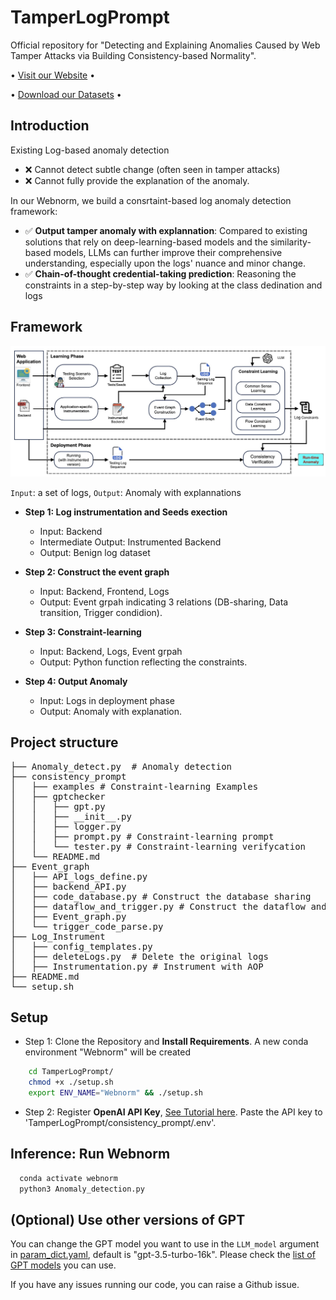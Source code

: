 # TamperLogPrompt
Official repository for "Detecting and Explaining Anomalies Caused by Web Tamper Attacks via Building Consistency-based Normality".

<p align="center">

  • <a href="https://sites.google.com/view/webnorm">Visit our Website</a> •

  • <a href="https://sites.google.com/view/phishllm/experimental-setup-datasets?authuser=0#h.r0fy4h1fw7mq">Download our Datasets</a>  •

</p>

## Introduction
Existing Log-based anomaly detection
- ❌ Cannot detect subtle change (often seen in tamper attacks)
- ❌ Cannot fully provide the explanation of the anomaly.

In our Webnorm, we build a consrtaint-based log anomaly detection framework:

- ✅ **Output tamper anomaly with explannation**: Compared to existing solutions that rely on deep-learning-based models and the similarity-based models, LLMs can further improve their comprehensive understanding, especially upon the logs' nuance and minor change.
- ✅ **Chain-of-thought credential-taking prediction**: Reasoning the constraints in a step-by-step way by looking at the class dedination and logs

## Framework
<img src="./figures/webnorm.jpg"/>

```Input```: a set of logs, ```Output```: Anomaly with explannations

- **Step 1: Log instrumentation and Seeds exection**
  - Input: Backend
  - Intermediate Output: Instrumented Backend
  - Output: Benign log dataset
  
- **Step 2: Construct the event graph**
  - Input: Backend, Frontend, Logs
  - Output: Event grpah indicating 3 relations (DB-sharing, Data transition, Trigger condidion).
  
- **Step 3: Constraint-learning**
  - Input: Backend, Logs, Event grpah
  - Output: Python function reflecting the constraints.

- **Step 4: Output Anomaly** 
  - Input: Logs in deployment phase
  - Output: Anomaly with explanation.

## Project structure

<pre>
├── Anomaly_detect.py  # Anomaly detection
├── consistency_prompt
│   ├── examples # Constraint-learning Examples
│   ├── gptchecker
│   │   ├── gpt.py
│   │   ├── __init__.py
│   │   ├── logger.py
│   │   ├── prompt.py # Constraint-learning prompt
│   │   └── tester.py # Constraint-learning verifycation
│   └── README.md
├── Event_graph
│   ├── API_logs_define.py
│   ├── backend_API.py
│   ├── code_database.py # Construct the database sharing
│   ├── dataflow_and_trigger.py # Construct the dataflow and trigger condition
│   ├── Event_graph.py 
│   └── trigger_code_parse.py
├── Log_Instrument
│   ├── config_templates.py
│   ├── deleteLogs.py  # Delete the original logs 
│   ├── Instrumentation.py # Instrument with AOP
├── README.md
└── setup.sh
</pre>

## Setup
- Step 1: Clone the Repository and **Install Requirements**. A new conda environment "Webnorm" will be created
```bash
    cd TamperLogPrompt/
    chmod +x ./setup.sh
    export ENV_NAME="Webnorm" && ./setup.sh
```
- Step 2: Register **OpenAI API Key**, [See Tutorial here](https://platform.openai.com/docs/quickstart). Paste the API key to 'TamperLogPrompt/consistency_prompt/.env'.


<!-- - Step 3: Register a **Google Programmable Search API Key**, [See Tutorial here](https://meta.discourse.org/t/google-search-for-discourse-ai-programmable-search-engine-and-custom-search-api/307107). Paste your API Key (in the first line) and Search Engine ID (in the second line) to "./datasets/google_api_key.txt":
     ```text 
      [API_KEY]
      [SEARCH_ENGINE_ID]
     ```
    
- Step 4 (Optional): Edit **Hyperparameters**. All hyperparameter configurations are in [param_dict.yaml](param_dict.yaml).  -->

<!-- ## Prepare the Dataset
To test on your own dataset, you need to prepare the dataset in the following structure:
<pre>
testing_dir/
├── aaa.com/
│   ├── shot.png  # save the webpage screenshot
│   ├── info.txt  # save the webpage URL
│   └── html.txt  # save the webpage HTML source
├── bbb.com/
│   ├── shot.png  # save the webpage screenshot
│   ├── info.txt  # save the webpage URL
│   └── html.txt  # save the webpage HTML source
├── ccc.com/
│   ├── shot.png  # save the webpage screenshot
│   ├── info.txt  # save the webpage URL
│   └── html.txt  # save the webpage HTML source
</pre> -->


## Inference: Run Webnorm 
```bash
  conda activate webnorm
  python3 Anomaly_detection.py
```

<!-- ## Understand the Output
- You will see the console is printing logs like the following <details><summary> Expand to see the sample log</summary>
  <pre><code>
    [PhishLLMLogger][DEBUG] Folder ./datasets/field_study/2023-09-01/device-862044b2-5124-4735-b6d5-f114eea4a232.remotewd.com
    [PhishLLMLogger][DEBUG] Logo caption: the logo for sonicwall network security appliance
    [PhishLLMLogger][DEBUG] Logo OCR: SONICWALL Network Security Appliance Username
    [PhishLLMLogger][DEBUG] Industry: Technology
    [PhishLLMLogger][DEBUG] LLM prediction time: 0.9699530601501465
    [PhishLLMLogger][DEBUG] Detected brand: sonicwall.com
    [PhishLLMLogger][DEBUG] Domain sonicwall.com is valid and alive
    [PhishLLMLogger][DEBUG] CRP prediction: There is no confusing token. Then we find the keywords that are related to login: LOG IN. Additionally, the presence of "Username" suggests that this page requires credentials. Therefore, the answer would be A.
    [💥] Phishing discovered, phishing target is sonicwall.com
    [PhishLLMLogger][DEBUG] Folder ./datasets/field_study/2023-09-01/lp.aldooliveira.com
    [PhishLLMLogger][DEBUG] Logo caption: a black and white photo of the word hello world
    [PhishLLMLogger][DEBUG] Logo OCR: Hello world! Welcome to WordPress. This is your first post. Edit or delete it, then start writing! dezembro 2, 2021 publicado
    [PhishLLMLogger][DEBUG] Industry: Uncategorized
    [PhishLLMLogger][DEBUG] LLM prediction time: 0.8813009262084961
    [PhishLLMLogger][DEBUG] Detected brand: wordpress.com
    [PhishLLMLogger][DEBUG] Domain wordpress.com is valid and alive
    [PhishLLMLogger][DEBUG] CRP prediction: There is no token or keyword related to login or sensitive information. Therefore the answer would be B.
    [PhishLLMLogger][DEBUG] No candidate login button to click
     [✅] Benign
  </code></pre></details>
  
- Meanwhile, a txt file named "[today's date]_phishllm.txt" is being created, it has the following columns: 
  - "folder": name of the folder
  - "phish_prediction": "phish" | "benign"
  - "target_prediction": phishing target brand's domain, e.g. paypal.com, meta.com
  - "brand_recog_time": time taken for brand recognition
  - "crp_prediction_time": time taken for CRP prediction
  - "crp_transition_time": time taken for CRP transition -->

## (Optional) Use other versions of GPT

You can change the GPT model you want to use in the ``LLM_model`` argument in [param_dict.yaml](param_dict.yaml), default is "gpt-3.5-turbo-16k".
Please check the [list of GPT models](https://platform.openai.com/docs/models) you can use.

If you have any issues running our code, you can raise a Github issue.